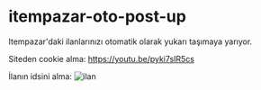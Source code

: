 # itempazar-oto-post-up
Itempazar'daki ilanlarınızı otomatik olarak yukarı taşımaya yarıyor.

Siteden cookie alma:
https://youtu.be/pyki7sIR5cs

İlanın idsini alma:
![ilan](https://github.com/Endylus/itempazar-oto-post-up/assets/122468378/fec20c37-9e1d-4073-a5ac-4d9e620d3894)
